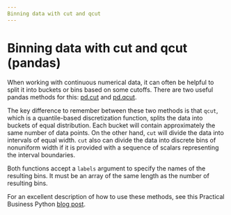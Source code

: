 ```yaml
---
Binning data with cut and qcut
---
```

# Binning data with cut and qcut (pandas)
When working with continuous numerical data, it can often be helpful to split it into buckets or bins based on some cutoffs. There are two useful pandas methods for this: [pd.cut](https://pandas.pydata.org/pandas-docs/stable/reference/api/pandas.cut.html) and [pd.qcut](https://pandas.pydata.org/pandas-docs/stable/reference/api/pandas.qcut.html). 

The key difference to remember between these two methods is that `qcut`, which is a quantile-based discretization function, splits the data into buckets of equal distribution. Each bucket will contain approximately the same number of data points. On the other hand, `cut` will divide the data into intervals of equal width. `cut` also can divide the data into discrete bins of nonuniform width if it is provided with a sequence of scalars representing the interval boundaries.

Both functions accept a `labels` argument to specify the names of the resulting bins. It must be an array of the same length as the number of resulting bins. 

For an excellent description of how to use these methods, see this Practical Business Python [blog post](https://pbpython.com/pandas-qcut-cut.html).